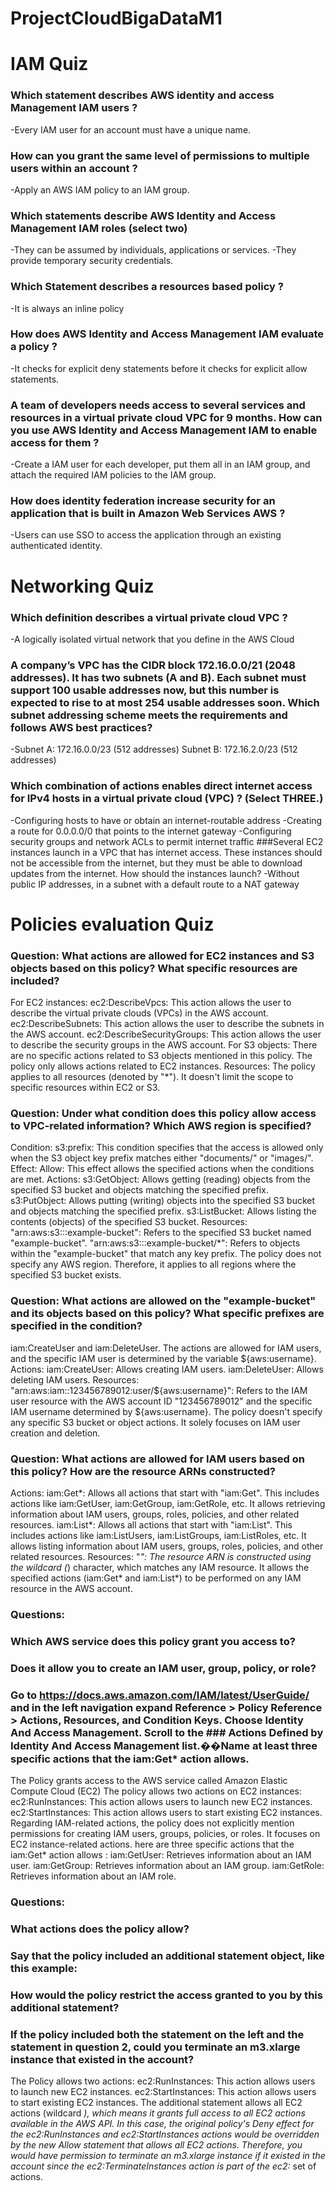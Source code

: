 # ProjectCloudBigaDataM1

<!-- TODO -->

# IAM Quiz
### Which statement describes AWS identity and access Management IAM users ?
-Every IAM user for an account must have a unique name.
### How can you grant the same level of permissions to multiple users within an account ?
-Apply an AWS IAM policy to an IAM group. 
### Which statements describe AWS Identity and Access Management IAM roles (select two)
-They can be assumed by individuals, applications or services.
-They provide temporary security credentials. 
### Which Statement describes a resources based policy ? 
-It is always an inline policy
### How does AWS Identity and Access Management IAM evaluate a policy ? 
-It checks for explicit deny statements before it checks for explicit allow statements.
### A team of developers needs access to several services and resources in a virtual private cloud VPC for 9 months. How can you use AWS Identity and Access Management IAM to enable access for them ? 
-Create a IAM user for each developer, put them all in an IAM group, and attach the required IAM policies to the IAM group.
### How does identity federation increase security for an application that is built in Amazon Web Services AWS ? 
-Users can use SSO to access the application through an existing authenticated identity. 

# Networking Quiz
### Which definition describes a virtual private cloud VPC ?
-A logically isolated virtual network that you define in the AWS Cloud
### A company’s VPC has the CIDR block 172.16.0.0/21 (2048 addresses). It has two subnets (A and B). Each subnet must support 100 usable addresses now, but this number is expected to rise to at most 254 usable addresses soon. Which subnet addressing scheme meets the requirements and follows AWS best practices? 
-Subnet A: 172.16.0.0/23 (512 addresses) Subnet B: 172.16.2.0/23 (512 addresses)
### Which combination of actions enables direct internet access for IPv4 hosts in a virtual private cloud (VPC) ? (Select THREE.) 
-Configuring hosts to have or obtain an internet-routable address
-Creating a route for 0.0.0.0/0 that points to the internet gateway
-Configuring security groups and network ACLs to permit internet traffic
###Several EC2 instances launch in a VPC that has internet access. These instances should not be accessible from the internet, but they must be able to download updates from the internet. How should the instances launch?
-Without public IP addresses, in a subnet with a default route to a NAT gateway

# Policies evaluation Quiz
### Question: What actions are allowed for EC2 instances and S3 objects based on this policy? What specific resources are included?
For EC2 instances:
ec2:DescribeVpcs: This action allows the user to describe the virtual private clouds (VPCs) in the AWS account.
ec2:DescribeSubnets: This action allows the user to describe the subnets in the AWS account.
ec2:DescribeSecurityGroups: This action allows the user to describe the security groups in the AWS account.
For S3 objects:
There are no specific actions related to S3 objects mentioned in this policy. The policy only allows actions related to EC2 instances.
Resources:
The policy applies to all resources (denoted by "*"). It doesn't limit the scope to specific resources within EC2 or S3.

### Question: Under what condition does this policy allow access to VPC-related information? Which AWS region is specified?
Condition:
s3:prefix: This condition specifies that the access is allowed only when the S3 object key prefix matches either "documents/" or "images/".
Effect:
Allow: This effect allows the specified actions when the conditions are met.
Actions:
s3:GetObject: Allows getting (reading) objects from the specified S3 bucket and objects matching the specified prefix.
s3:PutObject: Allows putting (writing) objects into the specified S3 bucket and objects matching the specified prefix.
s3:ListBucket: Allows listing the contents (objects) of the specified S3 bucket.
Resources:
"arn:aws:s3:::example-bucket": Refers to the specified S3 bucket named "example-bucket".
"arn:aws:s3:::example-bucket/*": Refers to objects within the "example-bucket" that match any key prefix.
The policy does not specify any AWS region. Therefore, it applies to all regions where the specified S3 bucket exists.

### Question: What actions are allowed on the "example-bucket" and its objects based on this policy? What specific prefixes are specified in the condition?
iam:CreateUser and iam:DeleteUser. The actions are allowed for IAM users, and the specific IAM user is determined by the variable ${aws:username}.
Actions:
iam:CreateUser: Allows creating IAM users.
iam:DeleteUser: Allows deleting IAM users.
Resources:
"arn:aws:iam::123456789012:user/${aws:username}": Refers to the IAM user resource with the AWS account ID "123456789012" and the specific IAM username determined by ${aws:username}.
The policy doesn't specify any specific S3 bucket or object actions. It solely focuses on IAM user creation and deletion.

### Question: What actions are allowed for IAM users based on this policy? How are the resource ARNs constructed?
Actions:
iam:Get*: Allows all actions that start with "iam:Get". This includes actions like iam:GetUser, iam:GetGroup, iam:GetRole, etc. It allows retrieving information about IAM users, groups, roles, policies, and other related resources.
iam:List*: Allows all actions that start with "iam:List". This includes actions like iam:ListUsers, iam:ListGroups, iam:ListRoles, etc. It allows listing information about IAM users, groups, roles, policies, and other related resources.
Resources:
"*": The resource ARN is constructed using the wildcard (*) character, which matches any IAM resource. It allows the specified actions (iam:Get* and iam:List*) to be performed on any IAM resource in the AWS account.

### Questions:
### Which AWS service does this policy grant you access to?
### Does it allow you to create an IAM user, group, policy, or role?
### Go to https://docs.aws.amazon.com/IAM/latest/UserGuide/ and in the left navigation expand Reference > Policy Reference > Actions, Resources, and Condition Keys. Choose Identity And Access Management. Scroll to the ### Actions Defined by Identity And Access Management list.��Name at least three specific actions that the iam:Get* action allows.

The Policy grants access to the AWS service called Amazon Elastic Compute Cloud (EC2)
The policy allows two actions on EC2 instances:
ec2:RunInstances: This action allows users to launch new EC2 instances.
ec2:StartInstances: This action allows users to start existing EC2 instances.
Regarding IAM-related actions, the policy does not explicitly mention permissions for creating IAM users, groups, policies, or roles. It focuses on EC2 instance-related actions.
here are three specific actions that the iam:Get* action allows :
iam:GetUser: Retrieves information about an IAM user.
iam:GetGroup: Retrieves information about an IAM group.
iam:GetRole: Retrieves information about an IAM role.

### Questions:
### What actions does the policy allow?
### Say that the policy included an additional statement object, like this example:
### How would the policy restrict the access granted to you by this additional statement?
### If the policy included both the statement on the left and the statement in question 2, could you terminate an m3.xlarge instance that existed in the account?

The Policy allows two actions:
ec2:RunInstances: This action allows users to launch new EC2 instances.
ec2:StartInstances: This action allows users to start existing EC2 instances.
The additional statement allows all EC2 actions (wildcard *), which means it grants full access to all EC2 actions available in the AWS API.
In this case, the original policy's Deny effect for the ec2:RunInstances and ec2:StartInstances actions would be overridden by the new Allow statement that allows all EC2 actions. Therefore, you would have permission to terminate an m3.xlarge instance if it existed in the account since the ec2:TerminateInstances action is part of the ec2:* set of actions.


